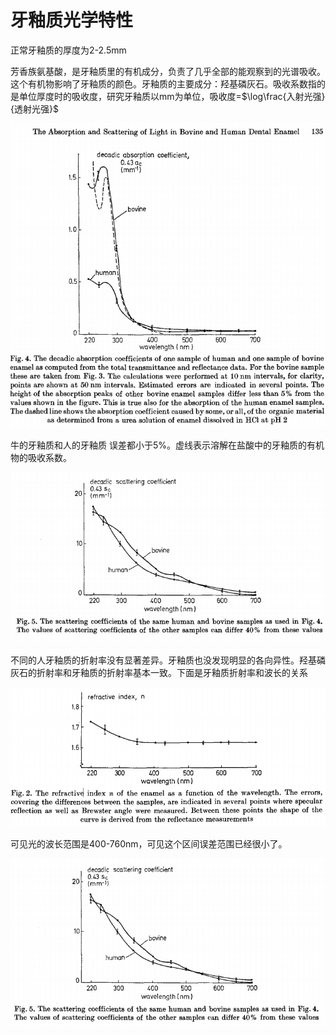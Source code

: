 # 牙釉质光学特性

正常牙釉质的厚度为2-2.5mm

芳香族氨基酸，是牙釉质里的有机成分，负责了几乎全部的能观察到的光谱吸收。这个有机物影响了牙釉质的颜色。牙釉质的主要成分：羟基磷灰石。吸收系数指的是单位厚度时的吸收度，研究牙釉质以mm为单位，吸收度=$\log\frac{入射光强}{透射光强}$

![mkdocs](images/image-20231205141555315.png)

牛的牙釉质和人的牙釉质 误差都小于5%。虚线表示溶解在盐酸中的牙釉质的有机物的吸收系数。

![mkdocs](images/image-20231205141632641.png)

不同的人牙釉质的折射率没有显著差异。牙釉质也没发现明显的各向异性。羟基磷灰石的折射率和牙釉质的折射率基本一致。下面是牙釉质折射率和波长的关系

![mkdocs](images/image-20231204220241060.png)

可见光的波长范围是400-760nm，可见这个区间误差范围已经很小了。

![mkdocs](images/image-20231205170243510.png)